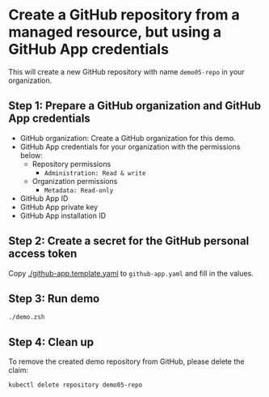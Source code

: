 # Create a GitHub repository from a managed resource, but using a GitHub App credentials

This will create a new GitHub repository with name `demo05-repo` in your organization.

## Step 1: Prepare a GitHub organization and GitHub App credentials

- GitHub organization: Create a GitHub organization for this demo.
- GitHub App credentials for your organization with the permissions below:
	- Repository permissions
		- `Administration: Read & write`
	- Organization permissions
		- `Metadata: Read-only`
- GitHub App ID
- GitHub App private key
- GitHub App installation ID

## Step 2: Create a secret for the GitHub personal access token

Copy [./github-app.template.yaml](./github-app.template.yaml) to `github-app.yaml` and fill in the values.

## Step 3: Run demo

```shell
./demo.zsh
```

## Step 4: Clean up

To remove the created demo repository from GitHub, please delete the claim:

```shell
kubectl delete repository demo05-repo
````
